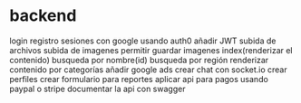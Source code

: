 # backend

login
    registro
sesiones con google usando auth0
añadir JWT
    subida de archivos 
    subida de imagenes
permitir guardar imagenes
index(renderizar el contenido)
    busqueda por nombre(id)
busqueda por región
    renderizar contenido por categorías
añadir google ads
crear chat con socket.io
crear perfiles 
    crear formulario para reportes
aplicar api para pagos usando paypal o stripe
documentar la api con swagger